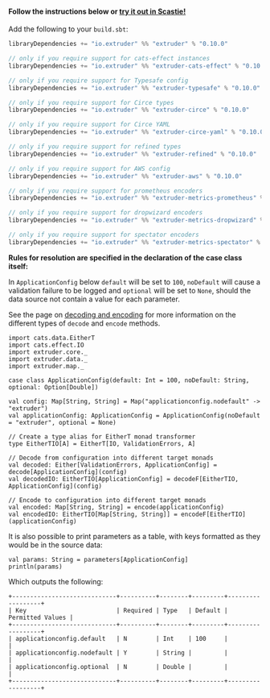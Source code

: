 #### Follow the instructions below or [try it out in Scastie!](https://scastie.scala-lang.org/janstenpickle/ozr3LrFpRdyDUqXio3RGtA/1)

Add the following to your `build.sbt`:
```scala
libraryDependencies += "io.extruder" %% "extruder" % "0.10.0"

// only if you require support for cats-effect instances
libraryDependencies += "io.extruder" %% "extruder-cats-effect" % "0.10.0"

// only if you require support for Typesafe config
libraryDependencies += "io.extruder" %% "extruder-typesafe" % "0.10.0"

// only if you require support for Circe types
libraryDependencies += "io.extruder" %% "extruder-circe" % "0.10.0"

// only if you require support for Circe YAML
libraryDependencies += "io.extruder" %% "extruder-circe-yaml" % "0.10.0"

// only if you require support for refined types
libraryDependencies += "io.extruder" %% "extruder-refined" % "0.10.0"

// only if you require support for AWS config
libraryDependencies += "io.extruder" %% "extruder-aws" % "0.10.0"

// only if you require support for prometheus encoders
libraryDependencies += "io.extruder" %% "extruder-metrics-prometheus" % "0.10.0"

// only if you require support for dropwizard encoders
libraryDependencies += "io.extruder" %% "extruder-metrics-dropwizard" % "0.10.0"

// only if you require support for spectator encoders
libraryDependencies += "io.extruder" %% "extruder-metrics-spectator" % "0.10.0"
```

**Rules for resolution are specified in the declaration of the case class itself:**

In `ApplicationConfig` below `default` will be set to `100`, `noDefault` will cause a validation failure to be logged and `optional` will be set to `None`, should the data source not contain a value for each parameter.

See the page on [decoding and encoding](decode_encode.html) for more information on the different types of `decode` and `encode` methods.

```tut:silent
import cats.data.EitherT
import cats.effect.IO
import extruder.core._
import extruder.data._
import extruder.map._

case class ApplicationConfig(default: Int = 100, noDefault: String, optional: Option[Double])

val config: Map[String, String] = Map("applicationconfig.nodefault" -> "extruder")
val applicationConfig: ApplicationConfig = ApplicationConfig(noDefault = "extruder", optional = None)

// Create a type alias for EitherT monad transformer
type EitherTIO[A] = EitherT[IO, ValidationErrors, A]

// Decode from configuration into different target monads
val decoded: Either[ValidationErrors, ApplicationConfig] = decode[ApplicationConfig](config)
val decodedIO: EitherTIO[ApplicationConfig] = decodeF[EitherTIO, ApplicationConfig](config)

// Encode to configuration into different target monads
val encoded: Map[String, String] = encode(applicationConfig)
val encodedIO: EitherTIO[Map[String, String]] = encodeF[EitherTIO](applicationConfig)
```

It is also possible to print parameters as a table, with keys formatted as they would be in the source data:

```
val params: String = parameters[ApplicationConfig]
println(params)
```
Which outputs the following:
```
+-----------------------------+----------+--------+---------+------------------+
| Key                         | Required | Type   | Default | Permitted Values |
+-----------------------------+----------+--------+---------+------------------+
| applicationconfig.default   | N        | Int    | 100     |                  |
| applicationconfig.nodefault | Y        | String |         |                  |
| applicationconfig.optional  | N        | Double |         |                  |
+-----------------------------+----------+--------+---------+------------------+
```
